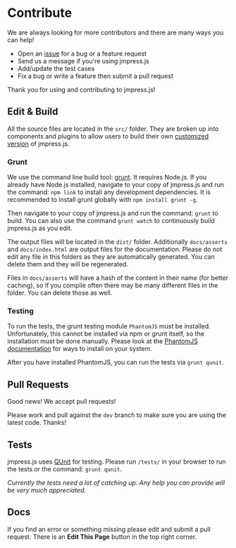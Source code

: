 # Contribute

We are always looking for more contributors and there are many ways you can help!

* Open an [issue](https://github.com/shama/jmpress.js/issues) for a bug or a feature request
* Send us a message if you're using jmpress.js
* Add/update the test cases
* Fix a bug or write a feature then submit a pull request

Thank you for using and contributing to jmpress.js!

## Edit & Build

All the source files are located in the `src/` folder. They are broken up into components and plugins to allow users to build their own [customized version](#builder) of jmpress.js.

### Grunt

We use the command line build tool: [grunt](https://github.com/cowboy/grunt). It requires Node.js. If you already have Node.js installed, navigate to your copy of jmpress.js and run the command: `npm link` to install any development dependencies. It is recommended to install grunt globally with `npm install grunt -g`.

Then navigate to your copy of jmpress.js and run the command: `grunt` to build. You can also use the command `grunt watch` to continuously build jmpress.js as you edit.

The output files will be located in the `dist/` folder. Additionally `docs/asserts` and `docs/index.html` are output files for the documentation. Please do not edit any file in this folders as they are automatically generated. You can delete them and they will be regenerated.

Files in `docs/asserts` will have a hash of the content in their name (for better caching), so if you compile often there may be many different files in the folder. You can delete those as well.

### Testing

To run the tests, the grunt testing module `PhantomJS` must be installed. Unfortunately, this cannot be installed via npm or grunt itself, so the installation
must be done manually. Please look at the [PhantomJS documentation](https://github.com/cowboy/grunt/blob/master/docs/faq.md#why-does-grunt-complain-that-phantomjs-isnt-installed-%E2%9A%91) for ways to install on your system.

After you have installed PhantomJS, you can run the tests via `grunt qunit`.

## Pull Requests

Good news! We accept pull requests!

Please work and pull against the `dev` branch to make sure you are using the latest code. Thanks!

## Tests

jmpress.js uses [QUnit](http://docs.jquery.com/QUnit) for testing. Please run `/tests/` in your browser to run the tests or the command: `grunt qunit`.

*Currently the tests need a lot of catching up. Any help you can provide will be very much appreciated.*

## Docs

If you find an error or something missing please edit and submit a pull request.
There is an **Edit This Page** button in the top right corner.
